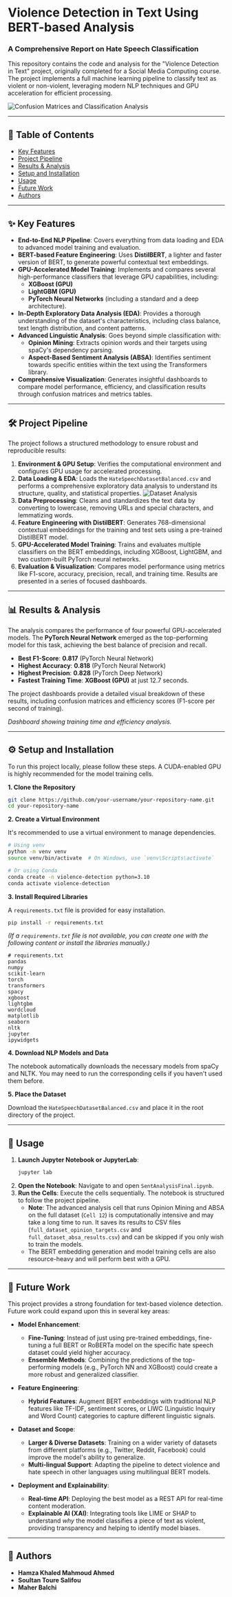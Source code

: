 # Violence Detection in Text Using BERT-based Analysis

### A Comprehensive Report on Hate Speech Classification

This repository contains the code and analysis for the "Violence Detection in Text" project, originally completed for a Social Media Computing course. The project implements a full machine learning pipeline to classify text as violent or non-violent, leveraging modern NLP techniques and GPU acceleration for efficient processing.


![Confusion Matrices and Classification Analysis](Images/Confusion_matrices_and_Classification_Analysis.png)

---

## 📖 Table of Contents

- [Key Features](#-key-features)
- [Project Pipeline](#-project-pipeline)
- [Results & Analysis](#-results--analysis)
- [Setup and Installation](#-setup-and-installation)
- [Usage](#-usage)
- [Future Work](#-future-work)
- [Authors](#-authors)

---

## ✨ Key Features

- **End-to-End NLP Pipeline**: Covers everything from data loading and EDA to advanced model training and evaluation.
- **BERT-based Feature Engineering**: Uses **DistilBERT**, a lighter and faster version of BERT, to generate powerful contextual text embeddings.
- **GPU-Accelerated Model Training**: Implements and compares several high-performance classifiers that leverage GPU capabilities, including:
  - **XGBoost (GPU)**
  - **LightGBM (GPU)**
  - **PyTorch Neural Networks** (including a standard and a deep architecture).
- **In-Depth Exploratory Data Analysis (EDA)**: Provides a thorough understanding of the dataset's characteristics, including class balance, text length distribution, and content patterns.
- **Advanced Linguistic Analysis**: Goes beyond simple classification with:
  - **Opinion Mining**: Extracts opinion words and their targets using spaCy's dependency parsing.
  - **Aspect-Based Sentiment Analysis (ABSA)**: Identifies sentiment towards specific entities within the text using the Transformers library.
- **Comprehensive Visualization**: Generates insightful dashboards to compare model performance, efficiency, and classification results through confusion matrices and metrics tables.

---

## 🛠️ Project Pipeline

The project follows a structured methodology to ensure robust and reproducible results:

1.  **Environment & GPU Setup**: Verifies the computational environment and configures GPU usage for accelerated processing.
2.  **Data Loading & EDA**: Loads the `HateSpeechDatasetBalanced.csv` and performs a comprehensive exploratory data analysis to understand its structure, quality, and statistical properties.
![Dataset Analysis](Images/Datasetanalysis)
3.  **Data Preprocessing**: Cleans and standardizes the text data by converting to lowercase, removing URLs and special characters, and lemmatizing words.
4.  **Feature Engineering with DistilBERT**: Generates 768-dimensional contextual embeddings for the training and test sets using a pre-trained DistilBERT model.
5.  **GPU-Accelerated Model Training**: Trains and evaluates multiple classifiers on the BERT embeddings, including XGBoost, LightGBM, and two custom-built PyTorch neural networks.
6.  **Evaluation & Visualization**: Compares model performance using metrics like F1-score, accuracy, precision, recall, and training time. Results are presented in a series of focused dashboards.

---

## 📊 Results & Analysis

The analysis compares the performance of four powerful GPU-accelerated models. The **PyTorch Neural Network** emerged as the top-performing model for this task, achieving the best balance of precision and recall.

-   **Best F1-Score**: **0.817** (PyTorch Neural Network)
-   **Highest Accuracy**: **0.818** (PyTorch Neural Network)
-   **Highest Precision**: **0.828** (PyTorch Deep Network)
-   **Fastest Training Time**: **XGBoost (GPU)** at just 12.7 seconds.

The project dashboards provide a detailed visual breakdown of these results, including confusion matrices and efficiency scores (F1-score per second of training).


_Dashboard showing training time and efficiency analysis._

---

## ⚙️ Setup and Installation

To run this project locally, please follow these steps. A CUDA-enabled GPU is highly recommended for the model training cells.

**1. Clone the Repository**

```bash
git clone https://github.com/your-username/your-repository-name.git
cd your-repository-name
```

**2. Create a Virtual Environment**

It's recommended to use a virtual environment to manage dependencies.

```bash
# Using venv
python -m venv venv
source venv/bin/activate  # On Windows, use `venv\Scripts\activate`

# Or using Conda
conda create -n violence-detection python=3.10
conda activate violence-detection
```

**3. Install Required Libraries**

A `requirements.txt` file is provided for easy installation.

```bash
pip install -r requirements.txt
```
*(If a `requirements.txt` file is not available, you can create one with the following content or install the libraries manually.)*
```
# requirements.txt
pandas
numpy
scikit-learn
torch
transformers
spacy
xgboost
lightgbm
wordcloud
matplotlib
seaborn
nltk
jupyter
ipywidgets
```

**4. Download NLP Models and Data**

The notebook automatically downloads the necessary models from spaCy and NLTK. You may need to run the corresponding cells if you haven't used them before.

**5. Place the Dataset**

Download the `HateSpeechDatasetBalanced.csv` and place it in the root directory of the project.

---

## 🚀 Usage

1.  **Launch Jupyter Notebook or JupyterLab**:
    ```bash
    jupyter lab
    ```
2.  **Open the Notebook**: Navigate to and open `SentAnalysisFinal.ipynb`.
3.  **Run the Cells**: Execute the cells sequentially. The notebook is structured to follow the project pipeline.
    -   **Note**: The advanced analysis cell that runs Opinion Mining and ABSA on the full dataset (`Cell 12`) is computationally intensive and may take a long time to run. It saves its results to CSV files (`full_dataset_opinion_targets.csv` and `full_dataset_absa_results.csv`) and can be skipped if you only wish to train the models.
    -   The BERT embedding generation and model training cells are also resource-heavy and will perform best with a GPU.

---

## 🔮 Future Work

This project provides a strong foundation for text-based violence detection. Future work could expand upon this in several key areas:

-   **Model Enhancement**:
    -   **Fine-Tuning**: Instead of just using pre-trained embeddings, fine-tuning a full BERT or RoBERTa model on the specific hate speech dataset could yield higher accuracy.
    -   **Ensemble Methods**: Combining the predictions of the top-performing models (e.g., PyTorch NN and XGBoost) could create a more robust and generalized classifier.

-   **Feature Engineering**:
    -   **Hybrid Features**: Augment BERT embeddings with traditional NLP features like TF-IDF, sentiment scores, or LIWC (Linguistic Inquiry and Word Count) categories to capture different linguistic signals.

-   **Dataset and Scope**:
    -   **Larger & Diverse Datasets**: Training on a wider variety of datasets from different platforms (e.g., Twitter, Reddit, Facebook) could improve the model's ability to generalize.
    -   **Multi-lingual Support**: Adapting the pipeline to detect violence and hate speech in other languages using multilingual BERT models.

-   **Deployment and Explainability**:
    -   **Real-time API**: Deploying the best model as a REST API for real-time content moderation.
    -   **Explainable AI (XAI)**: Integrating tools like LIME or SHAP to understand *why* the model classifies a piece of text as violent, providing transparency and helping to identify model biases.

---

## 👥 Authors

-   **Hamza Khaled Mahmoud Ahmed**
-   **Soultan Toure Salifou**
-   **Maher Balchi**
```

